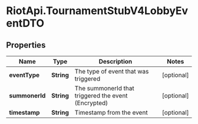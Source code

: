 # RiotApi.TournamentStubV4LobbyEventDTO

## Properties
Name | Type | Description | Notes
------------ | ------------- | ------------- | -------------
**eventType** | **String** | The type of event that was triggered | [optional] 
**summonerId** | **String** | The summonerId that triggered the event (Encrypted) | [optional] 
**timestamp** | **String** | Timestamp from the event | [optional] 


